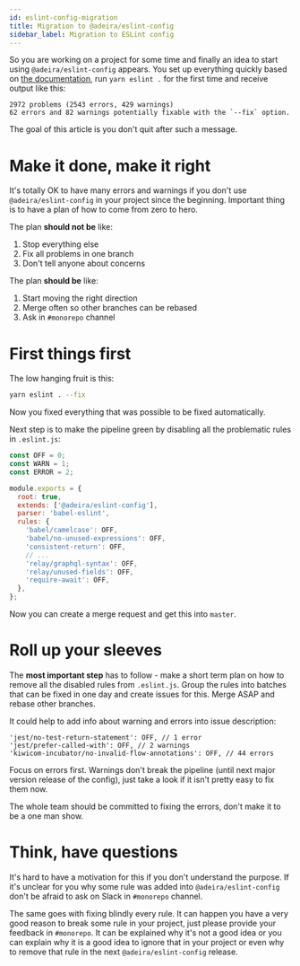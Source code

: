 ```yaml
---
id: eslint-config-migration
title: Migration to @adeira/eslint-config
sidebar_label: Migration to ESLint config
---
```


So you are working on a project for some time and finally an idea to start using `@adeira/eslint-config` appears. You set up everything quickly based on [the documentation](https://www.npmjs.com/package/@adeira/eslint-config), run `yarn eslint .` for the first time and receive output like this:

```text
2972 problems (2543 errors, 429 warnings)
62 errors and 82 warnings potentially fixable with the `--fix` option.
```

The goal of this article is you don't quit after such a message.

# Make it done, make it right

It's totally OK to have many errors and warnings if you don't use `@adeira/eslint-config` in your project since the beginning. Important thing is to have a plan of how to come from zero to hero.

The plan **should not be** like:

1. Stop everything else
2. Fix all problems in one branch
3. Don't tell anyone about concerns

The plan **should be** like:

1. Start moving the right direction
2. Merge often so other branches can be rebased
3. Ask in `#monorepo` channel

# First things first

The low hanging fruit is this:

```bash
yarn eslint . --fix
```

Now you fixed everything that was possible to be fixed automatically.

Next step is to make the pipeline green by disabling all the problematic rules in `.eslint.js`:

```js
const OFF = 0;
const WARN = 1;
const ERROR = 2;

module.exports = {
  root: true,
  extends: ['@adeira/eslint-config'],
  parser: 'babel-eslint',
  rules: {
    'babel/camelcase': OFF,
    'babel/no-unused-expressions': OFF,
    'consistent-return': OFF,
    // ...
    'relay/graphql-syntax': OFF,
    'relay/unused-fields': OFF,
    'require-await': OFF,
  },
};
```

Now you can create a merge request and get this into `master`.

# Roll up your sleeves

The **most important step** has to follow - make a short term plan on how to remove all the disabled rules from `.eslint.js`. Group the rules into batches that can be fixed in one day and create issues for this. Merge ASAP and rebase other branches.

It could help to add info about warning and errors into issue description:

```text
'jest/no-test-return-statement': OFF, // 1 error
'jest/prefer-called-with': OFF, // 2 warnings
'kiwicom-incubator/no-invalid-flow-annotations': OFF, // 44 errors
```

Focus on errors first. Warnings don't break the pipeline (until next major version release of the config), just take a look if it isn't pretty easy to fix them now.

The whole team should be committed to fixing the errors, don't make it to be a one man show.

# Think, have questions

It's hard to have a motivation for this if you don't understand the purpose. If it's unclear for you why some rule was added into `@adeira/eslint-config` don't be afraid to ask on Slack in `#monorepo` channel.

The same goes with fixing blindly every rule. It can happen you have a very good reason to break some rule in your project, just please provide your feedback in `#monorepo`. It can be explained why it's not a good idea or you can explain why it is a good idea to ignore that in your project or even why to remove that rule in the next `@adeira/eslint-config` release.
